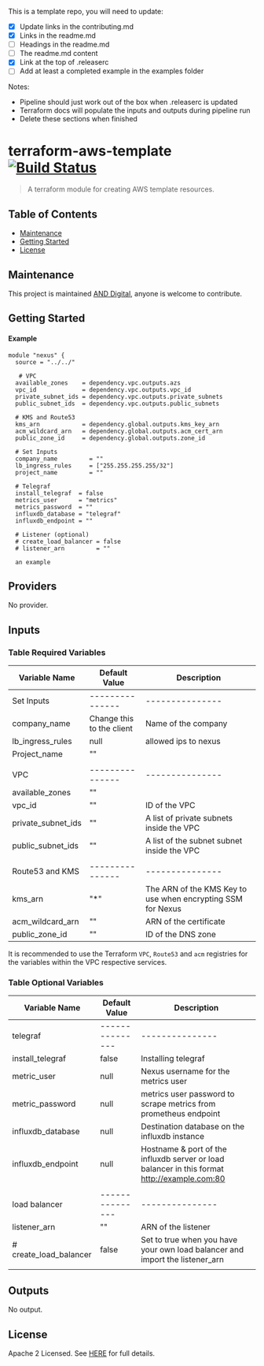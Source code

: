 This is a template repo, you will need to update:

- [x] Update links in the contributing.md
- [x] Links in the readme.md
- [ ] Headings in the readme.md
- [ ] The readme.md content
- [x] Link at the top of .releaserc
- [ ] Add at least a completed example in the examples folder

Notes:
- Pipeline should just work out of the box when .releaserc is updated
- Terraform docs will populate the inputs and outputs during pipeline run 
- Delete these sections when finished 

# terraform-aws-template [![Build Status](https://github.com/and-digital/terraform-aws-template/workflows/build/badge.svg)](https://github.com/and-digital-cloud/terraform-aws-template)

> A terraform module for creating AWS template resources.

## Table of Contents

- [Maintenance](#maintenance)
- [Getting Started](#getting-started)
- [License](#license)

## Maintenance

This project is maintained [AND Digital](https://github.com/and-digital-cloud), anyone is welcome to contribute.

## Getting Started

#### Example


```
module "nexus" {
  source = "../../"

   # VPC
  available_zones    = dependency.vpc.outputs.azs
  vpc_id             = dependency.vpc.outputs.vpc_id
  private_subnet_ids = dependency.vpc.outputs.private_subnets
  public_subnet_ids  = dependency.vpc.outputs.public_subnets
  
  # KMS and Route53
  kms_arn            = dependency.global.outputs.kms_key_arn
  acm_wildcard_arn   = dependency.global.outputs.acm_cert_arn
  public_zone_id     = dependency.global.outputs.zone_id

  # Set Inputs
  company_name         = ""
  lb_ingress_rules     = ["255.255.255.255/32"]
  project_name         = ""

  # Telegraf
  install_telegraf  = false
  metrics_user      = "metrics"
  metrics_password  = ""
  influxdb_database = "telegraf"
  influxdb_endpoint = ""

  # Listener (optional)
  # create_load_balancer = false
  # listener_arn         = ""

  an example

```

<!--- BEGIN_TF_DOCS --->
## Providers

No provider.

## Inputs

### Table Required Variables

| Variable Name      | Default Value             | Description                                                 |
| ------------------ | ------------------------- | ----------------------------------------------------------- |
| Set Inputs         | ---------------           | ---------------                                             |
| company_name       | Change this to the client | Name of the company                                         |
| lb_ingress_rules   | null                      | allowed ips to nexus                                        |
| Project_name       | ""                        |                                                             |
|                    |                           |                                                             |
| VPC                | ---------------           | ---------------                                             |
| available_zones    | ""                        |                                                             |
| vpc_id             | ""                        | ID of the VPC                                               |
| private_subnet_ids | ""                        | A list of private subnets inside the VPC                    |
| public_subnet_ids  | ""                        | A list of the subnet subnet inside the VPC                  |
|                    |                           |                                                             |
| Route53 and KMS    | ---------------           | ---------------                                             |
| kms_arn            | "*"                       | The ARN of the KMS Key to use when encrypting SSM for Nexus |
| acm_wildcard_arn   | ""                        | ARN of the certificate                                      |
| public_zone_id     | ""                        | ID of the DNS zone                                          |

It is recommended to use the Terraform `VPC`, `Route53` and `acm` registries for the variables within the VPC respective services.


### Table Optional Variables

| Variable Name          | Default Value   | Description                                                                                  |
| ---------------------- | --------------- | -------------------------------------------------------------------------------------------- |
| telegraf               | --------------- | ---------------                                                                              |
| install_telegraf       | false           | Installing telegraf                                                                          |
| metric_user            | null            | Nexus username for the metrics user                                                          |
| metric_password        | null            | metrics user password to scrape metrics from prometheus endpoint                             |
| influxdb_database      | null            | Destination database on the influxdb instance                                                |
| influxdb_endpoint      | null            | Hostname & port of the influxdb server or load balancer in this format http://example.com:80 |
|                        |                 |                                                                                              |
| load balancer          | --------------- | ---------------                                                                              |
| listener_arn           | ""              | ARN of the listener                                                                          |
| # create_load_balancer | false           | Set to true when you have your own load balancer and import the listener_arn                 |
|                        |                 |


## Outputs

No output.
<!--- END_TF_DOCS --->

## License

Apache 2 Licensed. See [HERE](https://github.com/and-digital-cloud/terraform-aws-nexus/blob/master/LICENSE) for full details.